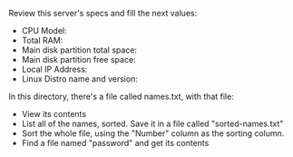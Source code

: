 Review this server's specs and fill the next values:

- CPU Model:
- Total RAM:
- Main disk partition total space:
- Main disk partition free space:
- Local IP Address:
- Linux Distro name and version:

In this directory, there's a file called names.txt, with that file:

- View its contents
- List all of the names, sorted. Save it in a file called "sorted-names.txt"
- Sort the whole file, using the "Number" column as the sorting column.
- Find a file named "password" and get its contents



